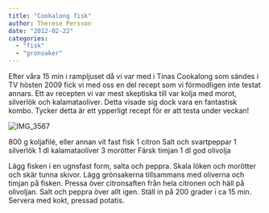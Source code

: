 ```yaml
---
title: "Cookalong fisk"
author: Therese Persson
date: "2012-02-22"
categories: 
  - "fisk"
  - "gronsaker"
---
```


Efter våra 15 min i rampljuset då vi var med i Tinas Cookalong som sändes i TV hösten 2009 fick vi med oss en del recept som vi förmodligen inte testat annars. Ett av recepten vi var mest skeptiska till var kolja med morot, silverlök och kalamataoliver. Detta visade sig dock vara en fantastisk kombo. Tycker detta är ett ypperligt recept för er att testa under veckan!

![](/static/img/IMG_3567-1024x682.jpg "IMG_3567")

800 g koljafilé, eller annan vit fast fisk 1 citron Salt och svartpeppar 1 silverlök 1 dl kalamataoliver 3 morötter Färsk timjan 1 dl god olivolja

Lägg fisken i en ugnsfast form, salta och peppra. Skala löken och morötter och skär tunna skivor. Lägg grönsakerna tillsammans med oliverna och timjan på fisken. Pressa över citronsaften från hela citronen och häll på olivoljan. Salt och peppra över allt igen. Ställ in på 200 grader i ca 15 min. Servera med kokt, pressad potatis.
